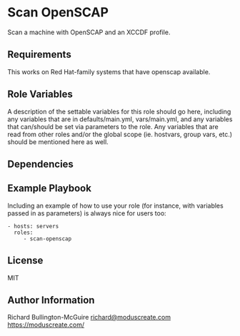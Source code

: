 Scan OpenSCAP
==========

Scan a machine with OpenSCAP and an XCCDF profile.

Requirements
------------

This works on Red Hat-family systems that have openscap available.

Role Variables
--------------

A description of the settable variables for this role should go here, including any variables that are in defaults/main.yml, vars/main.yml, and any variables that can/should be set via parameters to the role. Any variables that are read from other roles and/or the global scope (ie. hostvars, group vars, etc.) should be mentioned here as well.

Dependencies
------------

Example Playbook
----------------

Including an example of how to use your role (for instance, with variables passed in as parameters) is always nice for users too:

    - hosts: servers
      roles:
         - scan-openscap

License
-------

MIT

Author Information
------------------

Richard Bullington-McGuire <richard@moduscreate.com>
https://moduscreate.com/
